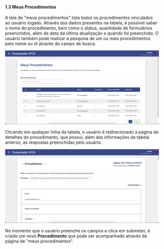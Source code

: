 #### 1.3 Meus Procedimentos

A tela de "meus procedimentos" lista todos os procedimentos vinculados ao usuário logado. Através dos dados presentes na tabela, é possível saber o nome do procedimento, bem como o status, quantidade de formulários preenchidos, além de data da última atualização e quando foi preenchido. O usuário também pode realizar a pesquisa de um ou mais procedimentos pelo nome ou id através do campo de busca.

![meus procedimentos image](/screenshots/meus-procedimentos.png)

Clicando em qualquer linha da tabela, o usuário é redirecionado a página de detalhes do procedimento, que possui, além das informações da tabela anterior, as respostas preenchidas pelo usuário.

![detalhes procedimento image](/screenshots/detalhes-procedimento.png)

No momento que o usuário preenche os campos e clica em submeter, é criado um novo **Procedimento** que pode ser acompanhado através da página de "meus procedimentos".
